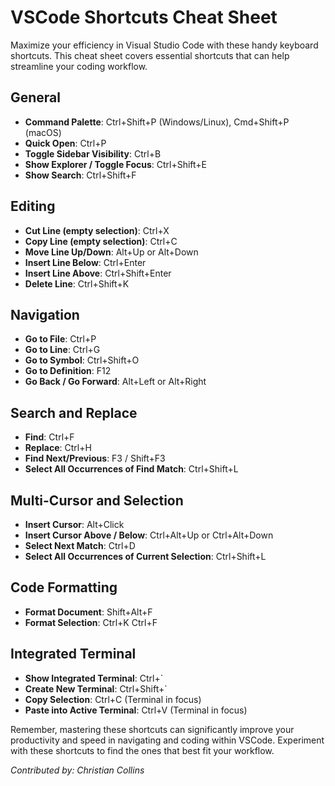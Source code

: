 # VSCode Shortcuts Cheat Sheet

Maximize your efficiency in Visual Studio Code with these handy keyboard shortcuts. This cheat sheet covers essential shortcuts that can help streamline your coding workflow.

## General

- **Command Palette**: Ctrl+Shift+P (Windows/Linux), Cmd+Shift+P (macOS)
- **Quick Open**: Ctrl+P
- **Toggle Sidebar Visibility**: Ctrl+B
- **Show Explorer / Toggle Focus**: Ctrl+Shift+E
- **Show Search**: Ctrl+Shift+F

## Editing

- **Cut Line (empty selection)**: Ctrl+X
- **Copy Line (empty selection)**: Ctrl+C
- **Move Line Up/Down**: Alt+Up or Alt+Down
- **Insert Line Below**: Ctrl+Enter
- **Insert Line Above**: Ctrl+Shift+Enter
- **Delete Line**: Ctrl+Shift+K

## Navigation

- **Go to File**: Ctrl+P
- **Go to Line**: Ctrl+G
- **Go to Symbol**: Ctrl+Shift+O
- **Go to Definition**: F12
- **Go Back / Go Forward**: Alt+Left or Alt+Right

## Search and Replace

- **Find**: Ctrl+F
- **Replace**: Ctrl+H
- **Find Next/Previous**: F3 / Shift+F3
- **Select All Occurrences of Find Match**: Ctrl+Shift+L

## Multi-Cursor and Selection

- **Insert Cursor**: Alt+Click
- **Insert Cursor Above / Below**: Ctrl+Alt+Up or Ctrl+Alt+Down
- **Select Next Match**: Ctrl+D
- **Select All Occurrences of Current Selection**: Ctrl+Shift+L

## Code Formatting

- **Format Document**: Shift+Alt+F
- **Format Selection**: Ctrl+K Ctrl+F

## Integrated Terminal

- **Show Integrated Terminal**: Ctrl+`
- **Create New Terminal**: Ctrl+Shift+`
- **Copy Selection**: Ctrl+C (Terminal in focus)
- **Paste into Active Terminal**: Ctrl+V (Terminal in focus)

Remember, mastering these shortcuts can significantly improve your productivity and speed in navigating and coding within VSCode. Experiment with these shortcuts to find the ones that best fit your workflow.

*Contributed by: Christian Collins*